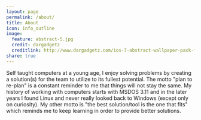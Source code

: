 ```yaml
---
layout: page
permalink: /about/
title: About
icon: info_outline
image:
  feature: abstract-5.jpg
  credit: dargadgetz
  creditlink: http://www.dargadgetz.com/ios-7-abstract-wallpaper-pack-for-iphone-5-and-ipod-touch-retina/
share: true
---
```


Self taught computers at a young age, I enjoy solving problems by creating a solution(s) for the team to utilize to its fullest potential. The motto "plan to re-plan" is a constant reminder to me that things will not stay the same. My history of working with computers starts with MSDOS 3.11 and in the later years I found Linux and never really looked back to Windows (except only on curiosity). My other motto is "the best solution/tool is the one that fits" which reminds me to keep learning in order to provide better solutions.

